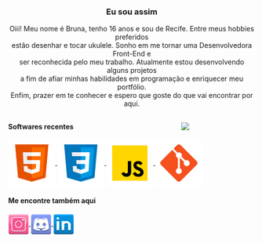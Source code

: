   
  <h3 align="center">Eu sou assim</h3>

 <p align="center" width="100%"> Oiii! Meu nome é Bruna, tenho 16 anos e sou de Recife. Entre meus hobbies preferidos <br> estão desenhar e tocar ukulele. Sonho em me tornar uma Desenvolvedora Front-End e <br> ser reconhecida pelo meu trabalho. Atualmente estou desenvolvendo alguns projetos <br> a fim de afiar minhas habilidades em programação e enriquecer meu portfólio. <br> Enfim, prazer em te conhecer e espero que goste do que vai encontrar por aqui. </p>
  
  ##
  
  <img align="right" width="30%" src="https://cdn.discordapp.com/attachments/925439012397809694/992946178624852078/Img_BruCamps.png">
  
  
  
  #### Softwares recentes
  
  <div>
  <a href="https://www.linkedin.com/in/bruna-campos-a40418219/">
    <img align="center" src="https://github.com/BruCamps/BruCamps/blob/main/src/images/icons/softwares/html5.svg" />
  </a>
  <a href="https://discord.gg/tN5vvDZ7jz">
    <img align="center" src="https://github.com/BruCamps/BruCamps/blob/main/src/images/icons/softwares/css3.svg" />
  </a>
  <a href="belac@etepd.com">
    <img align="center" src="https://github.com/BruCamps/BruCamps/blob/main/src/images/icons/softwares/javascript.svg" />
  </a>
  <a href="https://www.instagram.com/brucamps_095/">
    <img align="center" src="https://github.com/BruCamps/BruCamps/blob/main/src/images/icons/softwares/git.svg" />
  </a>
  </div>

  
  #### Me encontre também aqui
  
  <div>
    <a href="https://www.instagram.com/brucamps_095/">
      <img align="center" src="https://github.com/BruCamps/BruCamps/blob/main/src/images/icons/redes-sociais/instagram-.png" width="42"  />
    </a>
    <a href="https://discord.gg/tN5vvDZ7jz">
      <img align="center" src="https://github.com/BruCamps/BruCamps/blob/main/src/images/icons/redes-sociais/discord-.png" width="42"  />
    </a>
    <a href="https://www.linkedin.com/in/bruna-campos-a40418219/">
      <img align="center" src="https://github.com/BruCamps/BruCamps/blob/main/src/images/icons/redes-sociais/linkedin-.png" width="42"  />
    </a>
  </div>
  
 
